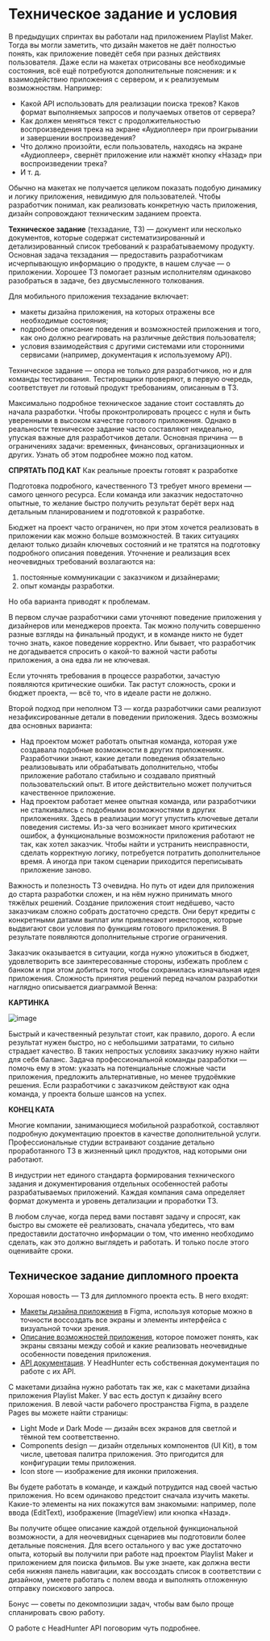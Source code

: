 # Техническое задание и условия

В предыдущих спринтах вы работали над приложением Playlist Maker. Тогда вы могли заметить, что дизайн макетов не даёт полностью понять, как приложение поведёт себя при разных действиях пользователя. Даже если на макетах отрисованы все необходимые состояния, всё ещё потребуются дополнительные пояснения: и к взаимодействию приложения с сервером, и к реализуемым возможностям. Например:

- Какой API использовать для реализации поиска треков? Каков формат выполняемых запросов и получаемых ответов от сервера?
- Как должен меняться текст с продолжительностью воспроизведения трека на экране «Аудиоплеер» при проигрывании и завершении воспроизведения?
- Что должно произойти, если пользователь, находясь на экране «Аудиоплеер», свернёт приложение или нажмёт кнопку «Назад» при воспроизведении трека?
- И т. д.

Обычно на макетах не получается целиком показать подобую динамику и логику приложения, невидимую для пользователей. Чтобы разработчик понимал, как реализовать конкретную часть приложения, дизайн сопровождают техническим заданием проекта.

**Техническое задание** (техзадание, ТЗ) — документ или несколько документов, которые содержат систематизированный и детализированный список требований к разрабатываемому продукту. Основная задача техзадания — предоставить разработчикам исчерпывающую информацию о продукте, в нашем случае — о приложении. Хорошее ТЗ помогает разным исполнителям одинаково разобраться в задаче, без двусмысленного толкования.

Для мобильного приложения техзадание включает: 

- макеты дизайна приложения, на которых отражены все необходимые состояния;
- подробное описание поведения и возможностей приложения и того, как оно должно реагировать на различные действия пользователя;
- условия взаимодействия с другими системами или сторонними сервисами (например, документация к используемому API).

Техническое задание — опора не только для разработчиков, но и для команды тестирования. Тестировщики проверяют, в первую очередь, соответствует ли готовый продукт требованиям, описанным в ТЗ.

Максимально подробное техническое задание стоит составлять до начала разработки. Чтобы проконтролировать процесс с нуля и быть уверенными в высоком качестве готового приложения. 
Однако в реальности техническое задание часто составляют неидеально, упуская важные для разработчиков детали. Основная причина — в ограничениях задачи: временных, финансовых, организационных и других. Узнать об этом подробнее можно под катом.

**СПРЯТАТЬ ПОД КАТ** Как реальные проекты готовят к разработке

Подготовка подробного, качественного ТЗ требует много времени — самого ценного ресурса. Если команда или заказчик недостаточно опытные, то желание быстро получить результат берёт верх над детальным планированием и подготовкой к разработке.

Бюджет на проект часто ограничен, но при этом хочется реализовать в приложении как можно больше возможностей. В таких ситуациях делают только дизайн ключевых состояний и не тратятся на подготовку подробного описания поведения. Уточнение и реализация всех неочевидных требований возлагаются на:

1. постоянные коммуникации с заказчиком и дизайнерами;
2. опыт команды разработки.

Но оба варианта приводят к проблемам. 

В первом случае разработчики сами уточняют поведение приложения у дизайнеров или менеджеров проекта. Так можно получить совершенно разные взгляды на финальный продукт, и в команде никто не будет точно знать, какое поведение корректно. Или бывает, что разработчик не догадывается спросить о какой-то важной части работы приложения, а она едва ли не ключевая.

Если уточнять требования в процессе разработки, зачастую появляются критические ошибки. Так растут сложность, сроки и бюджет проекта, — всё то, что в идеале расти не должно.

Второй подход при неполном ТЗ — когда разработчики сами реализуют незафиксированные детали в поведении приложения. Здесь возможны два основных варианта:

- Над проектом может работать опытная команда, которая уже создавала подобные возможности в других приложениях. Разработчики знают, какие детали поведения обязательно реализовывать или обрабатывать дополнительно, чтобы приложение работало стабильно и создавало приятный пользовательский опыт. В итоге действительно может получиться качественное приложение.
- Над проектом работает менее опытная команда, или разработчики не сталкивались с подобными возможностями в других приложениях. Здесь в реализации могут упустить ключевые детали поведения системы. Из-за чего возникает много критических ошибок, а функциональные возможности приложения работают не так, как хотел заказчик. Чтобы найти и устранить неисправности, сделать корректную логику, потребуется потратить дополнительное время. А иногда при таком сценарии приходится переписывать приложение заново.

Важность и полезность ТЗ очевидна. Но путь от идеи для приложения до старта разработки сложен, и на нём нужно принимать много тяжёлых решений. Создание приложения стоит недёшево, часто заказчикам сложно собрать достаточно средств. Они берут кредиты с конкретными датами выплат или привлекают инвесторов, которые выдвигают свои условия по функциям готового приложения. В результате появляются дополнительные строгие ограничения. 

Заказчик оказывается в ситуации, когда нужно уложиться в бюджет, удовлетворить все заинтересованные стороны, избежать проблем с банком и при этом добиться того, чтобы сохранилась изначальная идея приложения. Сложность принятия решений перед началом разработки наглядно описывается диаграммой Венна:

**КАРТИНКА**

![image](https://pictures.s3.yandex.net:443/resources/pamiatka_zakazchiku_1692201914.png)

Быстрый и качественный результат стоит, как правило, дорого. А если результат нужен быстро, но с небольшими затратами, то сильно страдает качество.
В таких непростых условиях заказчику нужно найти для себя баланс. Задача профессиональной команды разработки — помочь ему в этом: указать на потенциальные сложные части приложения, предложить альтернативные, но менее трудоёмкие решения. Если разработчики с заказчиком действуют как одна команда, у проекта больше шансов на успех.

**КОНЕЦ КАТА**

Многие компании, занимающиеся мобильной разработкой, составляют подробную документацию проектов в качестве дополнительной услуги. Профессиональные студии встраивают создание детально проработанного ТЗ в жизненный цикл продуктов, над которыми они работают.

В индустрии нет единого стандарта формирования технического задания и документирования отдельных особенностей работы разрабатываемых приложений. Каждая компания сама определяет формат документа и уровень детализации и проработки ТЗ.

В любом случае, когда перед вами поставят задачу и спросят, как быстро вы сможете её реализовать, сначала убедитесь, что вам предоставили достаточно информации о том, что именно необходимо сделать, как это должно выглядеть и работать. И только после этого оценивайте сроки.

## Техническое задание дипломного проекта

Хорошая новость — ТЗ для дипломного проекта есть.
В него входят:

- [Макеты дизайна приложения](https://bit.ly/4cofZRb) в Figma, используя которые можно в точности воссоздать все экраны и элементы интерфейса с визуальной точки зрения.
- [Описание возможностей приложения](https://github.com/Yandex-Practicum/practicum-android-diploma/blob/main/README.md), которое поможет понять, как экраны связаны между собой и какие реализовать неочевидные особенности поведения приложения.
- [API документация](https://github.com/hhru/api). У HeadHunter есть собственная документация по работе с их API.

С макетами дизайна нужно работать так же, как с макетами дизайна приложения Playlist Maker. У вас есть доступ к дизайну всего приложения. В левой части рабочего пространства Figma, в разделе Pages вы можете найти страницы:

- Light Mode и Dark Mode — дизайн всех экранов для светлой и тёмной тем соответственно.
- Components design — дизайн отдельных компонентов (UI Kit), в том числе, цветовая палитра приложения. Это пригодится для конфигурации темы приложения.
- Icon store — изображение для иконки приложения.

Вы будете работать в команде, и каждый потрудится над своей частью приложения. Но всем одинаково предстоит сначала изучить макеты. Какие-то элементы на них покажутся вам знакомыми: например, поле ввода (EditText), изображение (ImageView) или кнопка «Назад». 

Вы получите общее описание каждой отдельной функциональной возможности, а для неочевидных сценариев мы подготовили более детальные пояснения. Для всего остального у вас уже достаточно опыта, который вы получили при работе над проектом Playlist Maker и приложением для поиска фильмов. Вы уже знаете, как должна вести себя нижняя панель навигации, как воссоздать список в соответствии с дизайном, умеете работать с полем ввода и выполнять отложенную отправку поискового запроса.

Бонус — советы по декомпозиции задач, чтобы вам было проще спланировать свою работу.

О работе с HeadHunter API поговорим чуть подробнее.
